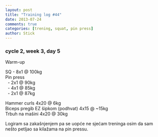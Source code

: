 ```yaml
---
layout: post
title: "Training log #44"
date: 2013-07-24
comments: true
categories: [trening, squat, pin press]
author: Stick
---
```


### cycle 2, week 3, day 5

Warm-up  

SQ - 8x1 @ 100kg  
Pin press   
&nbsp; - 2x1 @ 90kg  
&nbsp; - 4x1 @ 85kg  
&nbsp; - 2x1 @ 87kg      

Hammer curls 4x20 @ 6kg   
Biceps pregib EZ šipkom (podhvat) 4x15 @ ~15kg   
Trbuh na mašini 4x20 @ 30kg   
 
Logiram sa zakašnjenjem pa se uopće ne sjećam treninga osim da sam nešto petljao sa kilažama na pin pressu.